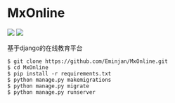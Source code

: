 # MxOnline
![](https://img.shields.io/badge/language-Python3.4+-blue.svg)
![](https://img.shields.io/badge/FrameWork-Django1.9-green.svg)

基于django的在线教育平台

```
$ git clone https://github.com/Eminjan/MxOnline.git
$ cd MxOnline
$ pip install -r requirements.txt
$ python manage.py makemigrations
$ python manage.py migrate
$ python manage.py runserver
```

